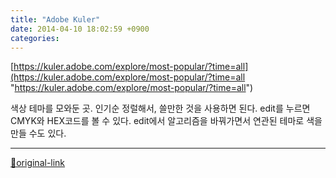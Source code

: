 ```yaml
---
title: "Adobe Kuler"
date: 2014-04-10 18:02:59 +0900
categories: 
---
```

  

[https://kuler.adobe.com/explore/most-popular/?time=all](https://kuler.adobe.com/explore/most-popular/?time=all "https://kuler.adobe.com/explore/most-popular/?time=all")  
  

색상 테마를 모와둔 곳.
인기순 정럴해서, 쓸만한 것을 사용하면 된다.
edit를 누르면 CMYK와 HEX코드를 볼 수 있다.
edit에서 알고리즘을 바꿔가면서 연관된 테마로 색을 만들 수도 있다.




***
[🔗original-link](http://www.mins01.com/mh/tech/read/871)